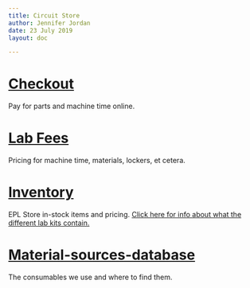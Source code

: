 ```yaml
---
title: Circuit Store
author: Jennifer Jordan
date: 23 July 2019
layout: doc

---
```


# [Checkout](http://commerce.cashnet.com/ecei)
Pay for parts and machine time online.

# [Lab Fees](pricing)
Pricing for machine time, materials, lockers, et cetera.

# [Inventory](https://docs.google.com/spreadsheets/d/e/2PACX-1vRctTWgzjjFlbtDmUZ98G7og6jb6IJ1X1vd8zwDnGen3mGZxCVO0T1Jp2Iw2ze2l4Bet2ey2GKlb9wB/pubhtml)
EPL Store in-stock items and pricing. 
[Click here for info about what the different lab kits contain.](https://sites.google.com/pdx.edu/ece-lab-resources/students/lab-kits)

# [Material-sources-database](Material-sources-database)
The consumables we use and where to find them.
